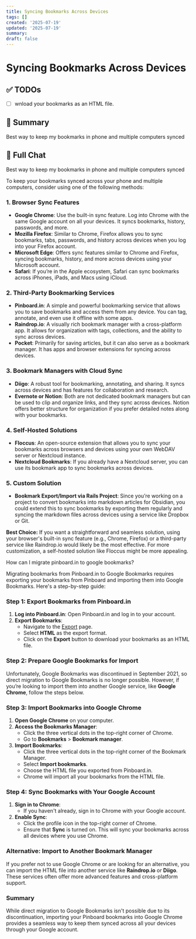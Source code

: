 ```yaml
---
title: Syncing Bookmarks Across Devices
tags: []
created: '2025-07-19'
updated: '2025-07-19'
summary:
draft: false
---
```


# Syncing Bookmarks Across Devices

## ✅ TODOs
- [ ] wnload your bookmarks as an HTML file.

## 📌 Summary
Best way to keep my bookmarks in phone and multiple computers synced

## 🧠 Full Chat


Best way to keep my bookmarks in phone and multiple computers synced 



To keep your bookmarks synced across your phone and multiple computers, consider using one of the following methods:

### 1. **Browser Sync Features**
   - **Google Chrome**: Use the built-in sync feature. Log into Chrome with the same Google account on all your devices. It syncs bookmarks, history, passwords, and more.
   - **Mozilla Firefox**: Similar to Chrome, Firefox allows you to sync bookmarks, tabs, passwords, and history across devices when you log into your Firefox account.
   - **Microsoft Edge**: Offers sync features similar to Chrome and Firefox, syncing bookmarks, history, and more across devices using your Microsoft account.
   - **Safari**: If you’re in the Apple ecosystem, Safari can sync bookmarks across iPhones, iPads, and Macs using iCloud.

### 2. **Third-Party Bookmarking Services**
   - **Pinboard.in**: A simple and powerful bookmarking service that allows you to save bookmarks and access them from any device. You can tag, annotate, and even use it offline with some apps.
   - **Raindrop.io**: A visually rich bookmark manager with a cross-platform app. It allows for organization with tags, collections, and the ability to sync across devices.
   - **Pocket**: Primarily for saving articles, but it can also serve as a bookmark manager. It has apps and browser extensions for syncing across devices.

### 3. **Bookmark Managers with Cloud Sync**
   - **Diigo**: A robust tool for bookmarking, annotating, and sharing. It syncs across devices and has features for collaboration and research.
   - **Evernote or Notion**: Both are not dedicated bookmark managers but can be used to clip and organize links, and they sync across devices. Notion offers better structure for organization if you prefer detailed notes along with your bookmarks.

### 4. **Self-Hosted Solutions**
   - **Floccus**: An open-source extension that allows you to sync your bookmarks across browsers and devices using your own WebDAV server or Nextcloud instance.
   - **Nextcloud Bookmarks**: If you already have a Nextcloud server, you can use its bookmark app to sync bookmarks across devices.

### 5. **Custom Solution**
   - **Bookmark Export/Import via Rails Project**: Since you’re working on a project to convert bookmarks into markdown articles for Obsidian, you could extend this to sync bookmarks by exporting them regularly and syncing the markdown files across devices using a service like Dropbox or Git.

**Best Choice:** If you want a straightforward and seamless solution, using your browser's built-in sync feature (e.g., Chrome, Firefox) or a third-party service like Raindrop.io would likely be the most effective. For more customization, a self-hosted solution like Floccus might be more appealing.

How can I migrate pinboard.in to google bookmarks?

Migrating bookmarks from Pinboard.in to Google Bookmarks requires exporting your bookmarks from Pinboard and importing them into Google Bookmarks. Here's a step-by-step guide:

### Step 1: Export Bookmarks from Pinboard.in
1. **Log into Pinboard.in**: Open Pinboard.in and log in to your account.
2. **Export Bookmarks**:
   - Navigate to the [Export](https://pinboard.in/export/) page.
   - Select **HTML** as the export format.
   - Click on the **Export** button to download your bookmarks as an HTML file.

### Step 2: Prepare Google Bookmarks for Import
Unfortunately, Google Bookmarks was discontinued in September 2021, so direct migration to Google Bookmarks is no longer possible. However, if you’re looking to import them into another Google service, like **Google Chrome**, follow the steps below.

### Step 3: Import Bookmarks into Google Chrome
1. **Open Google Chrome** on your computer.
2. **Access the Bookmarks Manager**:
   - Click the three vertical dots in the top-right corner of Chrome.
   - Go to **Bookmarks** > **Bookmark manager**.
3. **Import Bookmarks**:
   - Click the three vertical dots in the top-right corner of the Bookmark Manager.
   - Select **Import bookmarks**.
   - Choose the HTML file you exported from Pinboard.in.
   - Chrome will import all your bookmarks from the HTML file.

### Step 4: Sync Bookmarks with Your Google Account
1. **Sign in to Chrome**:
   - If you haven't already, sign in to Chrome with your Google account.
2. **Enable Sync**:
   - Click the profile icon in the top-right corner of Chrome.
   - Ensure that **Sync** is turned on. This will sync your bookmarks across all devices where you use Chrome.

### Alternative: Import to Another Bookmark Manager
If you prefer not to use Google Chrome or are looking for an alternative, you can import the HTML file into another service like **Raindrop.io** or **Diigo**. These services often offer more advanced features and cross-platform support.

### Summary
While direct migration to Google Bookmarks isn't possible due to its discontinuation, importing your Pinboard bookmarks into Google Chrome provides a seamless way to keep them synced across all your devices through your Google account.